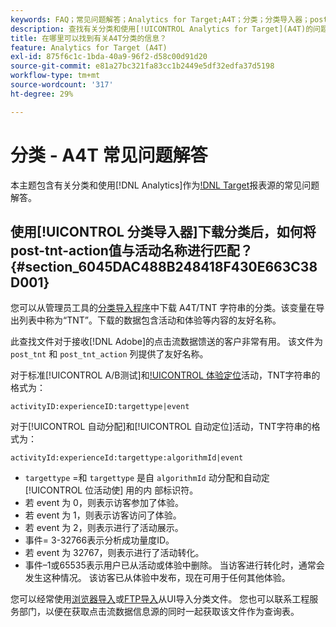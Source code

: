 ```yaml
---
keywords: FAQ；常见问题解答；Analytics for Target;A4T；分类；分类导入器；post-tnt-action；事件代码
description: 查找有关分类和使用[!UICONTROL Analytics for Target](A4T)的问题解答。
title: 在哪里可以找到有关A4T分类的信息？
feature: Analytics for Target (A4T)
exl-id: 875f6c1c-1bda-40a9-96f2-d58c00d91d20
source-git-commit: e81a27bc321fa83cc1b2449e5df32edfa37d5198
workflow-type: tm+mt
source-wordcount: '317'
ht-degree: 29%

---
```


# 分类 - A4T 常见问题解答

本主题包含有关分类和使用[!DNL Analytics]作为[!DNL Target](A4T)报表源的常见问题解答。

## 使用[!UICONTROL 分类导入器]下载分类后，如何将post-tnt-action值与活动名称进行匹配？ {#section_6045DAC488B248418F430E663C38D001}

您可以从管理员工具的[分类导入程序](https://experienceleague.adobe.com/docs/analytics/components/classifications/classifications-importer/c-working-with-saint.html)中下载 A4T/TNT 字符串的分类。该变量在导出列表中称为“TNT”。下载的数据包含活动和体验等内容的友好名称。

此查找文件对于接收[!DNL Adobe]的点击流数据馈送的客户非常有用。 该文件为 `post_tnt` 和 `post_tnt_action` 列提供了友好名称。

对于标准[!UICONTROL A/B测试]和[!UICONTROL 体验定位](XT)活动，TNT字符串的格式为：

```
activityID:experienceID:targettype|event
```

对于[!UICONTROL 自动分配]和[!UICONTROL 自动定位]活动，TNT字符串的格式为：

```
activityId:experienceId:targettype:algorithmId|event
```

* `targettype` =和 `targettype` 是自 `algorithmId` 动分配和自动定 [!UICONTROL 位活动使] 用的内  部标识符。
* 若 event 为 0，则表示访客参加了体验。
* 若 event 为 1，则表示访客访问了体验。
* 若 event 为 2，则表示进行了活动展示。
* 事件= 3-32766表示分析成功量度ID。
* 若 event 为 32767，则表示进行了活动转化。
* 事件–1或65535表示用户已从活动或体验中删除。 当访客进行转化时，通常会发生这种情况。 该访客已从体验中发布，现在可用于任何其他体验。

您可以经常使用[浏览器导入](https://experienceleague.adobe.com/docs/analytics/components/classifications/classifications-importer/browser-import.html?lang=en)或[FTP导入](https://experienceleague.adobe.com/docs/analytics/components/classifications/classifications-importer/import-file.html?lang=en)从UI导入分类文件。 您也可以联系工程服务部门，以便在获取点击流数据信息源的同时一起获取该文件作为查询表。

